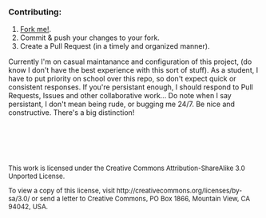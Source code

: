 ### Contributing:
1. [Fork me!](https://github.com/joshsomething/WordSimilarity/fork).
2. Commit & push your changes to your fork.
3. Create a Pull Request (in a timely and organized manner).

Currently I'm on casual maintanance and configuration of this project, (do know I don't have the best experience with this sort of stuff).
As a student, I have to put priority on school over this repo, so don't expect quick or consistent responses.
If you're persistant enough, I should respond to Pull Requests, Issues and other collaborative work...
Do note when I say persistant, I don't mean being rude, or bugging me 24/7.
Be nice and constructive.
There's a big distinction!

<dl>
<br></br>
<br></br>
<p style="font-size:13px">This work is licensed under the Creative Commons Attribution-ShareAlike 3.0 Unported License.</p>
<p style="font-size:13px">To view a copy of this license, visit http://creativecommons.org/licenses/by-sa/3.0/ or send a letter to Creative Commons, PO Box 1866, Mountain View, CA 94042, USA.</p>
</dl>